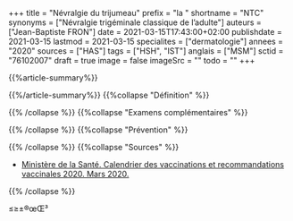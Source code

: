 +++
title = "Névralgie du trijumeau"
prefix = "la "
shortname = "NTC"
synonyms = ["Névralgie trigéminale classique de l’adulte"]
auteurs = ["Jean-Baptiste FRON"]
date = 2021-03-15T17:43:00+02:00
publishdate = 2021-03-15
lastmod = 2021-03-15
specialites = ["dermatologie"]
annees = "2020"
sources = ["HAS"]
tags = ["HSH", "IST"]
anglais = ["MSM"]
sctid = "76102007"
draft = true
image = false
imageSrc = ""
todo = ""
+++

{{%article-summary%}}



{{%/article-summary%}}
{{%collapse "Définition" %}}



{{% /collapse %}}
{{%collapse "Examens complémentaires" %}}


{{% /collapse %}}
{{%collapse "Prévention" %}}


{{% /collapse %}}
{{%collapse "Sources" %}}

- [Ministère de la Santé. Calendrier des vaccinations et recommandations vaccinales 2020. Mars 2020.](https://solidarites-sante.gouv.fr/IMG/pdf/calendrier_vaccinal_29juin20.pdf)

{{% /collapse %}}

≤≥±®œŒ³

